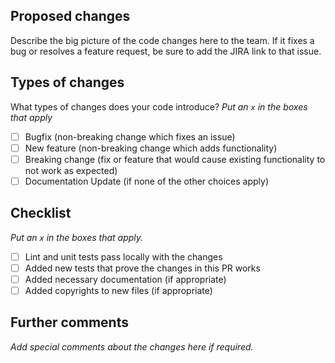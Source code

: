 ## Proposed changes

Describe the big picture of the code changes here to the team. If it fixes a bug or resolves a feature request, be sure to add the JIRA link to that issue.

## Types of changes

What types of changes does your code introduce?
_Put an `x` in the boxes that apply_

- [ ] Bugfix (non-breaking change which fixes an issue)
- [ ] New feature (non-breaking change which adds functionality)
- [ ] Breaking change (fix or feature that would cause existing functionality to not work as expected)
- [ ] Documentation Update (if none of the other choices apply)

## Checklist

_Put an `x` in the boxes that apply._

- [ ] Lint and unit tests pass locally with the changes
- [ ] Added new tests that prove the changes in this PR works
- [ ] Added necessary documentation (if appropriate)
- [ ] Added copyrights to new files (if appropriate)

## Further comments

_Add special comments about the changes here if required._